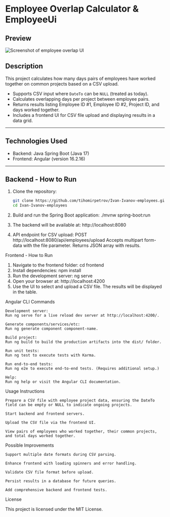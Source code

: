 # Employee Overlap Calculator & EmployeeUi

## Preview
![Screenshot of employee overlap UI](https://github.com/user-attachments/assets/d0efad4c-2e35-4ccc-a376-b5fb755234c7)

## Description

This project calculates how many days pairs of employees have worked together on common projects based on a CSV upload.

- Supports CSV input where `DateTo` can be `NULL` (treated as today).
- Calculates overlapping days per project between employee pairs.
- Returns results listing Employee ID #1, Employee ID #2, Project ID, and days worked together.
- Includes a frontend UI for CSV file upload and displaying results in a data grid.

---

## Technologies Used

- Backend: Java Spring Boot (Java 17)
- Frontend: Angular (version 16.2.16)

---

## Backend - How to Run

1. Clone the repository:

   ```bash
   git clone https://github.com/tihomirpetrov/Ivan-Ivanov-employees.git
   cd Ivan-Ivanov-employees

2. Build and run the Spring Boot application:
   ./mvnw spring-boot:run

3. The backend will be available at:
   http://localhost:8080

4. API endpoint for CSV upload:
   POST http://localhost:8080/api/employees/upload
Accepts multipart form-data with the file parameter.
Returns JSON array with results.

Frontend - How to Run
1. Navigate to the frontend folder: 
   cd frontend
2. Install dependencies:
   npm install
3. Run the development server:
   ng serve
4. Open your browser at:
   http://localhost:4200
5. Use the UI to select and upload a CSV file. The results will be displayed in the table.

Angular CLI Commands

    Development server:
    Run ng serve for a live reload dev server at http://localhost:4200/.

    Generate components/services/etc:
    Run ng generate component component-name.

    Build project:
    Run ng build to build the production artifacts into the dist/ folder.

    Run unit tests:
    Run ng test to execute tests with Karma.

    Run end-to-end tests:
    Run ng e2e to execute end-to-end tests. (Requires additional setup.)

    Help:
    Run ng help or visit the Angular CLI documentation.

Usage Instructions

    Prepare a CSV file with employee project data, ensuring the DateTo field can be empty or NULL to indicate ongoing projects.

    Start backend and frontend servers.

    Upload the CSV file via the frontend UI.

    View pairs of employees who worked together, their common projects, and total days worked together.

Possible Improvements

    Support multiple date formats during CSV parsing.

    Enhance frontend with loading spinners and error handling.

    Validate CSV file format before upload.

    Persist results in a database for future queries.

    Add comprehensive backend and frontend tests.

License

This project is licensed under the MIT License.
